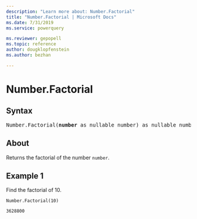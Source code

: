 ```yaml
---
description: "Learn more about: Number.Factorial"
title: "Number.Factorial | Microsoft Docs"
ms.date: 7/31/2019
ms.service: powerquery

ms.reviewer: gepopell
ms.topic: reference
author: dougklopfenstein
ms.author: bezhan

---
```

# Number.Factorial

## Syntax

<pre>
Number.Factorial(<b>number</b> as nullable number) as nullable number
</pre>
  
## About  
Returns the factorial of the number `number`.

## Example 1
Find the factorial of 10.

```powerquery-m
Number.Factorial(10)
```

`3628800`
